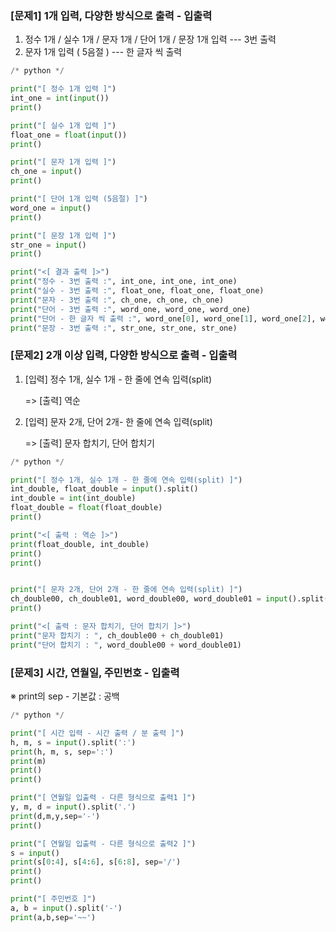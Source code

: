 ### **[문제1] 1개 입력, 다양한 방식으로 출력 - 입출력**

1. 정수 1개 / 실수 1개 / 문자 1개  / 단어 1개 / 문장 1개 입력 --- 3번 출력
2. 문자 1개 입력 ( 5음절 ) --- 한 글자 씩 출력

```python
/* python */

print("[ 정수 1개 입력 ]")
int_one = int(input())
print()

print("[ 실수 1개 입력 ]")
float_one = float(input())
print()

print("[ 문자 1개 입력 ]")
ch_one = input()
print()

print("[ 단어 1개 입력 (5음절) ]")
word_one = input()
print()

print("[ 문장 1개 입력 ]")
str_one = input()
print()

print("<[ 결과 출력 ]>")
print("정수 - 3번 출력 :", int_one, int_one, int_one)
print("실수 - 3번 출력 :", float_one, float_one, float_one)
print("문자 - 3번 출력 :", ch_one, ch_one, ch_one)
print("단어 - 3번 출력 :", word_one, word_one, word_one)
print("단어 - 한 글자 씩 출력 :", word_one[0], word_one[1], word_one[2], word_one[3], word_one[4])
print("문장 - 3번 출력 :", str_one, str_one, str_one)
```















### **[문제2] 2개 이상 입력, 다양한 방식으로 출력 - 입출력**

1. [입력] 정수 1개, 실수 1개 - 한 줄에 연속 입력(split)

   => [출력] 역순

2. [입력] 문자 2개, 단어 2개- 한 줄에 연속 입력(split)

   => [출력] 문자 합치기, 단어 합치기 

```python
/* python */

print("[ 정수 1개, 실수 1개 - 한 줄에 연속 입력(split) ]")
int_double, float_double = input().split()
int_double = int(int_double)
float_double = float(float_double)
print()

print("<[ 출력 : 역순 ]>")
print(float_double, int_double)
print()
print()


print("[ 문자 2개, 단어 2개 - 한 줄에 연속 입력(split) ]")
ch_double00, ch_double01, word_double00, word_double01 = input().split()
print()

print("<[ 출력 : 문자 합치기, 단어 합치기 ]>")
print("문자 합치기 : ", ch_double00 + ch_double01)
print("단어 합치기 : ", word_double00 + word_double01)
```









### **[문제3] 시간, 연월일, 주민번호 - 입출력**



※ print의 sep - 기본값 : 공백

```python
/* python */

print("[ 시간 입력 - 시간 출력 / 분 출력 ]")
h, m, s = input().split(':')
print(h, m, s, sep=':')
print(m)
print()
print()

print("[ 연월일 입출력 - 다른 형식으로 출력1 ]")
y, m, d = input().split('.')
print(d,m,y,sep='-')
print()

print("[ 연월일 입출력 - 다른 형식으로 출력2 ]")
s = input()
print(s[0:4], s[4:6], s[6:8], sep='/')
print()
print()

print("[ 주민번호 ]")
a, b = input().split('-')
print(a,b,sep='~~')
```



